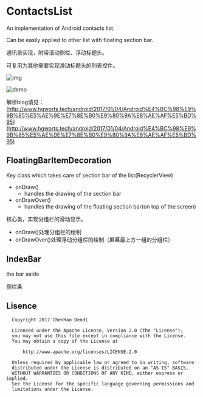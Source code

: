 # ContactsList
An implementation of Android contacts list.

Can be easily applied to other list with floating section bar.

通讯录实现，附带滚动侧栏、浮动标题头。

可复用为其他需要实现滑动标题头的列表控件。

![img](https://github.com/hgDendi/ContactsList/blob/master/img/ContactsListDemo.gif)

![demo](https://github.com/hgDendi/ContactsList/blob/master/img/ContactsListDemo2.gif)

解析blog请见：[http://www.hgworts.tech/android/2017/01/04/Android%E4%BC%98%E9%9B%85%E5%AE%9E%E7%8E%B0%E9%80%9A%E8%AE%AF%E5%BD%95](http://www.hgworts.tech/android/2017/01/04/Android%E4%BC%98%E9%9B%85%E5%AE%9E%E7%8E%B0%E9%80%9A%E8%AE%AF%E5%BD%95)

## FloatingBarItemDecoration

Key class which takes care of section bar of the list(RecyclerView)

- onDraw() 
  - handles the drawing of the section bar
- onDrawOver()
  - handles the drawing of the floating section bar(on top of the screen)

核心类，实现分组栏的滑动显示。

* onDraw()处理分组栏的绘制
* onDrawOver()处理浮动分组栏的绘制（屏幕最上方一组的分组栏）

## IndexBar

the bar aside

侧栏条

## Lisence

```
  Copyright 2017 ChenHao Dendi
 
  Licensed under the Apache License, Version 2.0 (the "License");
  you may not use this file except in compliance with the License.
  You may obtain a copy of the License at
 
      http://www.apache.org/licenses/LICENSE-2.0
 
  Unless required by applicable law or agreed to in writing, software
  distributed under the License is distributed on an "AS IS" BASIS,
  WITHOUT WARRANTIES OR CONDITIONS OF ANY KIND, either express or implied.
  See the License for the specific language governing permissions and
  limitations under the License.
```